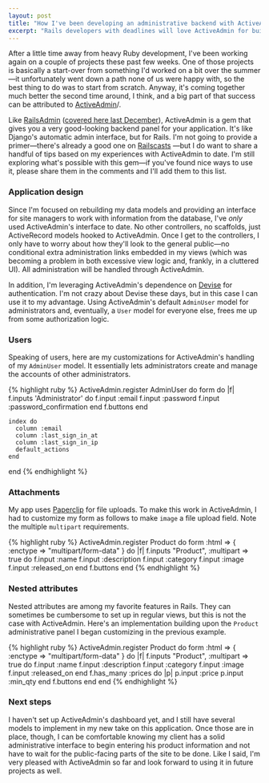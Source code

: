 ```yaml
---
layout: post
title: "How I've been developing an administrative backend with ActiveAdmin"
excerpt: "Rails developers with deadlines will love ActiveAdmin for building high-quality interfaces for managing a site's data."
---
```


After a little time away from heavy Ruby development, I've been working again on a couple of projects these past few weeks. One of those projects is basically a start-over from something I'd worked on a bit over the summer&mdash;it unfortunately went down a path none of us were happy with, so the best thing to do was to start from scratch. Anyway, it's coming together much better the second time around, I think, and a big part of that success can be attributed to [ActiveAdmin](http://activeadmin.info)/.

Like [RailsAdmin](https://github.com/sferik/rails_admin) ([covered here last December](http://everydayrails.com/2010/12/17/rails-admin-panel.html)), ActiveAdmin is a gem that gives you a very good-looking backend panel for your application. It's like Django's automatic admin interface, but for Rails. I'm not going to provide a primer&mdash;there's already a good one on [Railscasts](http://railscasts.com/episodes/284-active-admin) &mdash;but I do want to share a handful of tips based on my experiences with ActiveAdmin to date. I'm still exploring what's possible with this gem&mdash;if you've found nice ways to use it, please share them in the comments and I'll add them to this list.

### Application design

Since I'm focused on rebuilding my data models and providing an interface for site managers to work with information from the database, I've _only_ used ActiveAdmin's interface to date. No other controllers, no scaffolds, just ActiveRecord models hooked to ActiveAdmin. Once I get to the controllers, I only have to worry about how they'll look to the general public&mdash;no conditional extra administration links embedded in my views (which was becoming a problem in both excessive view logic and, frankly, in a cluttered UI). All administration will be handled through ActiveAdmin.

In addition, I'm leveraging ActiveAdmin's dependence on [Devise](https://github.com/plataformatec/devise) for authentication. I'm not crazy about Devise these days, but in this case I can use it to my advantage. Using ActiveAdmin's default `AdminUser` model for administrators and, eventually, a `User` model for everyone else, frees me up from some authorization logic.

### Users

Speaking of users, here are my customizations for ActiveAdmin's handling of my `AdminUser` model. It essentially lets administrators create and manage the accounts of other administrators.

{% highlight ruby %}
  ActiveAdmin.register AdminUser do
    form do |f|
      f.inputs 'Administrator' do
        f.input :email
        f.input :password
        f.input :password_confirmation
      end
      f.buttons
    end

    index do
      column :email
      column :last_sign_in_at
      column :last_sign_in_ip
      default_actions
    end
  end
{% endhighlight %}

### Attachments

My app uses [Paperclip](https://github.com/thoughtbot/paperclip) for file uploads. To make this work in ActiveAdmin, I had to customize my form as follows to make `image` a file upload field. Note the multiple `multipart` requirements.

{% highlight ruby %}
  ActiveAdmin.register Product do
    form :html => { :enctype => "multipart/form-data" } do |f|
      f.inputs "Product", :multipart => true do
        f.input :name
        f.input :description
        f.input :category
        f.input :image
        f.input :released_on
      end
      f.buttons
    end
{% endhighlight %}

### Nested attributes

Nested attributes are among my favorite features in Rails. They can sometimes be cumbersome to set up in regular views, but this is not the case with ActiveAdmin. Here's an implementation building upon the `Product` administrative panel I began customizing in the previous example.

{% highlight ruby %}
  ActiveAdmin.register Product do
    form :html => { :enctype => "multipart/form-data" } do |f|
      f.inputs "Product", :multipart => true do
        f.input :name
        f.input :description
        f.input :category
        f.input :image
        f.input :released_on
      end
      f.has_many :prices do |p|
        p.input :price
        p.input :min_qty
      end
      f.buttons
    end
  end
{% endhighlight %}

### Next steps

I haven't set up ActiveAdmin's dashboard yet, and I still have several models to implement in my new take on this application. Once those are in place, though, I can be comfortable knowing my client has a solid administrative interface to begin entering his product information and not have to wait for the public-facing parts of the site to be done. Like I said, I'm very pleased with ActiveAdmin so far and look forward to using it in future projects as well.